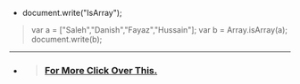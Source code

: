 * document.write("IsArray");

> var a = ["Saleh","Danish","Fayaz","Hussain"];
var b = Array.isArray(a);
document.write(b);
---
 * > ### [For More Click Over This.](../Js/Isarray.js)